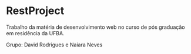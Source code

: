 # RestProject
Trabalho da matéria de desenvolvimento web no curso de pós graduação em residência da UFBA.

Grupo: David Rodrigues e Naiara Neves
